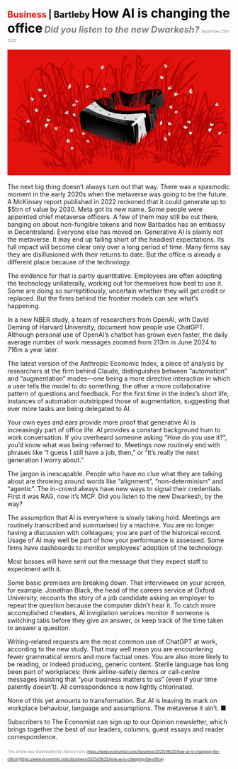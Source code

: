 <span style="color:#E3120B; font-size:14.9pt; font-weight:bold;">Business</span> <span style="color:#000000; font-size:14.9pt; font-weight:bold;">| Bartleby</span>
<span style="color:#000000; font-size:21.0pt; font-weight:bold;">How AI is changing the office</span>
<span style="color:#808080; font-size:14.9pt; font-weight:bold; font-style:italic;">Did you listen to the new Dwarkesh?</span>
<span style="color:#808080; font-size:6.2pt;">September 25th 2025</span>

![](../images/056_How_AI_is_changing_the_office/p0237_img01.jpeg)

The next big thing doesn’t always turn out that way. There was a spasmodic moment in the early 2020s when the metaverse was going to be the future. A McKinsey report published in 2022 reckoned that it could generate up to $5trn of value by 2030. Meta got its new name. Some people were appointed chief metaverse officers. A few of them may still be out there, banging on about non-fungible tokens and how Barbados has an embassy in Decentraland. Everyone else has moved on. Generative AI is plainly not the metaverse. It may end up falling short of the headiest expectations. Its full impact will become clear only over a long period of time. Many firms say they are disillusioned with their returns to date. But the office is already a different place because of the technology.

The evidence for that is partly quantitative. Employees are often adopting the technology unilaterally, working out for themselves how best to use it. Some are doing so surreptitiously, uncertain whether they will get credit or replaced. But the firms behind the frontier models can see what’s happening.

In a new NBER study, a team of researchers from OpenAI, with David Deming of Harvard University, document how people use ChatGPT. Although personal use of OpenAI’s chatbot has grown even faster, the daily average number of work messages zoomed from 213m in June 2024 to 716m a year later.

The latest version of the Anthropic Economic Index, a piece of analysis by researchers at the firm behind Claude, distinguishes between “automation” and “augmentation” modes—one being a more directive interaction in which a user tells the model to do something, the other a more collaborative pattern of questions and feedback. For the first time in the index’s short life, instances of automation outstripped those of augmentation, suggesting that ever more tasks are being delegated to AI.

Your own eyes and ears provide more proof that generative AI is increasingly part of office life. AI provides a constant background hum to work conversation. If you overheard someone asking “How do you use it?”, you’d know what was being referred to. Meetings now routinely end with phrases like “I guess I still have a job, then,” or “It’s really the next generation I worry about.”

The jargon is inescapable. People who have no clue what they are talking about are throwing around words like “alignment”, “non-determinism” and “agentic”. The in-crowd always have new ways to signal their credentials. First it was RAG, now it’s MCP. Did you listen to the new Dwarkesh, by the way?

The assumption that AI is everywhere is slowly taking hold. Meetings are routinely transcribed and summarised by a machine. You are no longer having a discussion with colleagues; you are part of the historical record. Usage of AI may well be part of how your performance is assessed. Some firms have dashboards to monitor employees’ adoption of the technology.

Most bosses will have sent out the message that they expect staff to experiment with it.

Some basic premises are breaking down. That interviewee on your screen, for example. Jonathan Black, the head of the careers service at Oxford University, recounts the story of a job candidate asking an employer to repeat the question because the computer didn’t hear it. To catch more accomplished cheaters, AI invigilation services monitor if someone is switching tabs before they give an answer, or keep track of the time taken to answer a question.

Writing-related requests are the most common use of ChatGPT at work, according to the new study. That may well mean you are encountering fewer grammatical errors and more factual ones. You are also more likely to be reading, or indeed producing, generic content. Sterile language has long been part of workplaces: think airline-safety demos or call-centre messages insisting that “your business matters to us” (even if your time patently doesn’t). All correspondence is now lightly chlorinated.

None of this yet amounts to transformation. But AI is leaving its mark on workplace behaviour, language and assumptions. The metaverse it ain’t. ■

Subscribers to The Economist can sign up to our Opinion newsletter, which brings together the best of our leaders, columns, guest essays and reader correspondence.

<span style="color:#808080; font-size:6.2pt;">This article was downloaded by zlibrary from [https://www.economist.com//business/2025/09/25/how-ai-is-changing-the-office](https://www.economist.com//business/2025/09/25/how-ai-is-changing-the-office)</span>